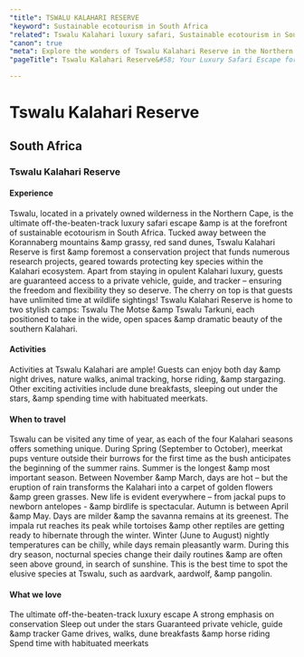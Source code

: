 ```yaml
---
"title": TSWALU KALAHARI RESERVE
"keyword": Sustainable ecotourism in South Africa
"related": Tswalu Kalahari luxury safari, Sustainable ecotourism in South Africa,Conservation projects in Kalahari ecosystem, Private vehicle, guide &amp;amp tracker at Tswalu,Tswalu The Motse camp, Tswalu Tarkuni camp, Day and night drives at Tswalu, Stargazing in the southern Kalahari, Meerkat interactions at Tswalu, Best time to visit Tswalu Kalahari
"canon": true
"meta": Explore the wonders of Tswalu Kalahari Reserve in the Northern Cape. Discover luxury safari experiences, sustainable ecotourism, private day and night drives, meerkat interactions, and the best time to visit this conservation-focused haven.
"pageTitle": Tswalu Kalahari Reserve&#58; Your Luxury Safari Escape for Sustainable Ecotourism

---
```


# Tswalu Kalahari Reserve
## South Africa
### Tswalu Kalahari Reserve

#### Experience
Tswalu, located in a privately owned wilderness in the Northern Cape, is the ultimate off-the-beaten-track luxury safari escape &amp is at the forefront of sustainable ecotourism in South Africa.
Tucked away between the Korannaberg mountains &amp grassy, red sand dunes, Tswalu Kalahari Reserve is first &amp foremost a conservation project that funds numerous research projects, geared towards protecting key species within the Kalahari ecosystem.
Apart from staying in opulent Kalahari luxury, guests are guaranteed access to a private vehicle, guide, and tracker – ensuring the freedom and flexibility they so deserve. The cherry on top is that guests have unlimited time at wildlife sightings!
Tswalu Kalahari Reserve is home to two stylish camps: Tswalu The Motse &amp Tswalu Tarkuni, each positioned to take in the wide, open spaces &amp dramatic beauty of the southern Kalahari.

#### Activities
Activities at Tswalu Kalahari are ample!
Guests can enjoy both day &amp night drives, nature walks, animal tracking, horse riding, &amp stargazing. Other exciting activities include dune breakfasts, sleeping out under the stars, &amp spending time with habituated meerkats.

#### When to travel
Tswalu can be visited any time of year, as each of the four Kalahari seasons offers something unique.
During Spring (September to October), meerkat pups venture outside their burrows for the first time as the bush anticipates the beginning of the summer rains.
Summer is the longest &amp most important season. Between November &amp March, days are hot – but the eruption of rain transforms the Kalahari into a carpet of golden flowers &amp green grasses. New life is evident everywhere – from jackal pups to newborn antelopes - &amp birdlife is spectacular.
Autumn is between April &amp May. Days are milder &amp the savanna remains at its greenest. The impala rut reaches its peak while tortoises &amp other reptiles are getting ready to hibernate through the winter.
Winter (June to August) nightly temperatures can be chilly, while days remain pleasantly warm. During this dry season, nocturnal species change their daily routines &amp are often seen above ground, in search of sunshine. This is the best time to spot the elusive species at Tswalu, such as aardvark, aardwolf, &amp pangolin.


#### What we love
The ultimate off-the-beaten-track luxury escape
A strong emphasis on conservation
Sleep out under the stars
Guaranteed private vehicle, guide &amp tracker
Game drives, walks, dune breakfasts &amp horse riding
Spend time with habituated meerkats